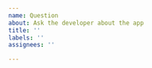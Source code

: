 ```yaml
---
name: Question
about: Ask the developer about the app
title: ''
labels: ''
assignees: ''

---
```



